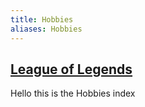 ```yaml
---
title: Hobbies
aliases: Hobbies
---
```

## [League of Legends](league-of-legends/index.md)

Hello this is the Hobbies index
